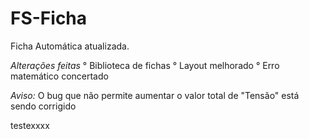 # FS-Ficha

Ficha Automática atualizada.

*Alterações feitas*
 ° Biblioteca de fichas
 ° Layout melhorado
 ° Erro matemático concertado

*Aviso:* O bug que não permite aumentar o valor total de "Tensão" está sendo corrigido

testexxxx
